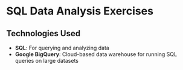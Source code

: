 # SQL Data Analysis Exercises

## Technologies Used
- **SQL**: For querying and analyzing data
- **Google BigQuery**: Cloud-based data warehouse for running SQL queries on large datasets
